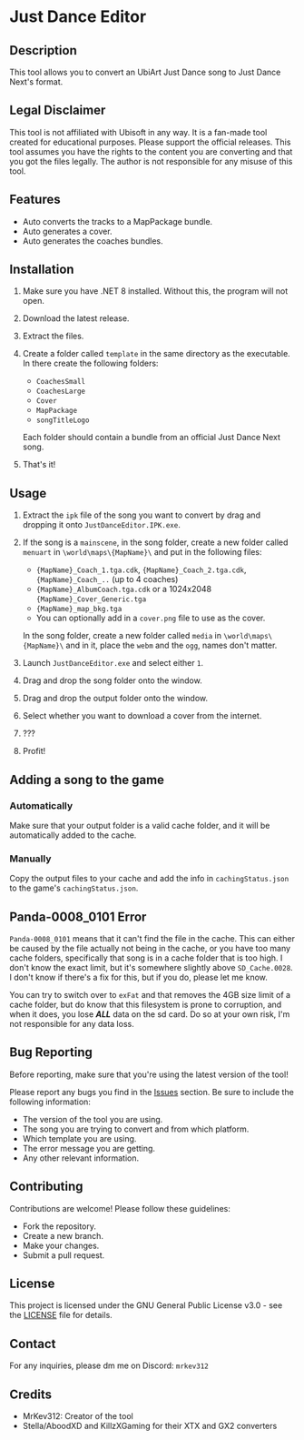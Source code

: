 # Just Dance Editor

## Description
This tool allows you to convert an UbiArt Just Dance song to Just Dance Next's format.

## Legal Disclaimer
This tool is not affiliated with Ubisoft in any way.
It is a fan-made tool created for educational purposes.
Please support the official releases.
This tool assumes you have the rights to the content you are converting and that you got the files legally.
The author is not responsible for any misuse of this tool.

## Features
- Auto converts the tracks to a MapPackage bundle.
- Auto generates a cover.
- Auto generates the coaches bundles.

## Installation
1. Make sure you have .NET 8 installed. Without this, the program will not open.
2. Download the latest release.
3. Extract the files.
4. Create a folder called ``template`` in the same directory as the executable. In there create the following folders:
	- ``CoachesSmall``
	- ``CoachesLarge``
	- ``Cover``
	- ``MapPackage``
 	- ``songTitleLogo``
	
	Each folder should contain a bundle from an official Just Dance Next song.
5. That's it!

## Usage
1. Extract the ``ipk`` file of the song you want to convert by drag and dropping it onto ``JustDanceEditor.IPK.exe``.
2. If the song is a ``mainscene``, in the song folder, create a new folder called ``menuart`` in ``\world\maps\{MapName}\`` and put in the following files:
	- ``{MapName}_Coach_1.tga.cdk``, ``{MapName}_Coach_2.tga.cdk``, ``{MapName}_Coach_..`` (up to 4 coaches)
	- ``{MapName}_AlbumCoach.tga.cdk`` or a 1024x2048 ``{MapName}_Cover_Generic.tga``
	- ``{MapName}_map_bkg.tga``
	- You can optionally add in a ``cover.png`` file to use as the cover.
	
	In the song folder, create a new folder called ``media`` in ``\world\maps\{MapName}\`` and in it, place the ``webm`` and the ``ogg``, names don't matter.
4. Launch ``JustDanceEditor.exe`` and select either ``1``.
5. Drag and drop the song folder onto the window.
6. Drag and drop the output folder onto the window.
7. Select whether you want to download a cover from the internet.
8. ???
9. Profit!

## Adding a song to the game
### Automatically
Make sure that your output folder is a valid cache folder, and it will be automatically added to the cache.
### Manually
Copy the output files to your cache and add the info in ``cachingStatus.json`` to the game's ``cachingStatus.json``.

## Panda-0008_0101 Error
``Panda-0008_0101`` means that it can't find the file in the cache.
This can either be caused by the file actually not being in the cache, or you have too many cache folders, specifically that song is in a cache folder that is too high.
I don't know the exact limit, but it's somewhere slightly above ``SD_Cache.0028``.
I don't know if there's a fix for this, but if you do, please let me know.

You can try to switch over to ``exFat`` and that removes the 4GB size limit of a cache folder, but do know that this filesystem is prone to corruption, and when it does, you lose _**ALL**_ data on the sd card.
Do so at your own risk, I'm not responsible for any data loss.

## Bug Reporting
Before reporting, make sure that you're using the latest version of the tool!

Please report any bugs you find in the [Issues](https://github.com/MrKev312/JustDanceEditor/issues) section.
Be sure to include the following information:
- The version of the tool you are using.
- The song you are trying to convert and from which platform.
- Which template you are using.
- The error message you are getting.
- Any other relevant information.

## Contributing
Contributions are welcome! Please follow these guidelines:
- Fork the repository.
- Create a new branch.
- Make your changes.
- Submit a pull request.

## License
This project is licensed under the GNU General Public License v3.0 - see the [LICENSE](LICENSE) file for details.

## Contact
For any inquiries, please dm me on Discord: ``mrkev312``

## Credits
- MrKev312: Creator of the tool
- Stella/AboodXD and KillzXGaming for their XTX and GX2 converters
